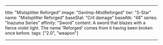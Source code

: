 ---

title: "Mistsplitter Reforged"
image: "GenImp-MistReforged"
tier: "5-Star"
name: "Mistsplitter Reforged"
baseStat: "Crit damage"
baseAtk: "48"
series: "Inazuma Series"
affinity: "Sword"
content: A sword that blazes with a fierce violet light. The name 'Reforged' comes from it having been broken once before.
tags: ["2.0", "weapon"]

---
